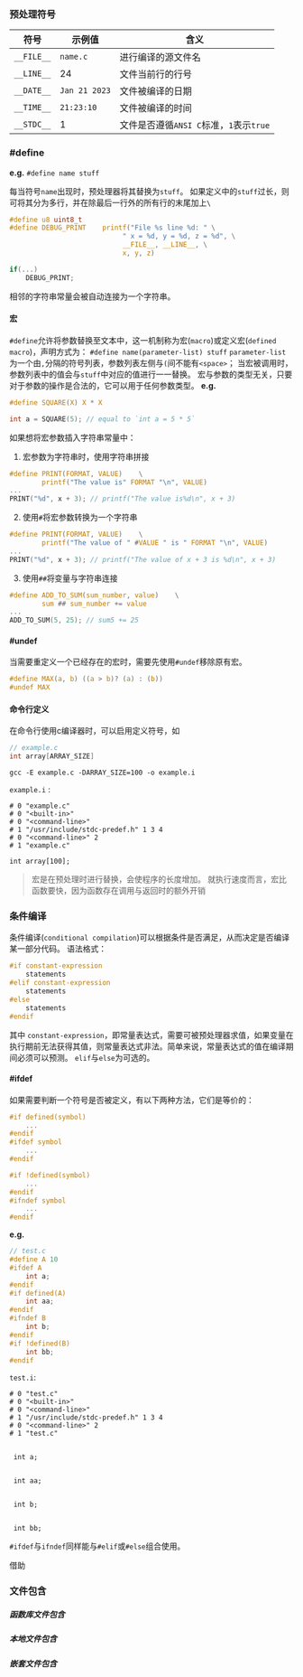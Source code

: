 ### 预处理符号

| 符号         | 示例值           | 含义                           |
| ---------- | ------------- | ---------------------------- |
| `__FILE__` | `name.c`      | 进行编译的源文件名                    |
| `__LINE__` | 24            | 文件当前行的行号                     |
| `__DATE__` | `Jan 21 2023` | 文件被编译的日期                     |
| `__TIME__` | `21:23:10`    | 文件被编译的时间                     |
| `__STDC__` | 1             | 文件是否遵循`ANSI C`标准，`1`表示`true` |
### \#define
**e.g.**
`#define name stuff`

每当符号`name`出现时，预处理器将其替换为`stuff`。
如果定义中的`stuff`过长，则可将其分为多行，并在除最后一行外的所有行的末尾加上`\`
```c
#define u8 uint8_t
#define DEBUG_PRINT    printf("File %s line %d: " \
							" x = %d, y = %d, z = %d", \
							__FILE__, __LINE__, \
							x, y, z)

if(...)
	DEBUG_PRINT;
```
相邻的字符串常量会被自动连接为一个字符串。
#### 宏
`#define`允许将参数替换至文本中，这一机制称为宏(`macro`)或定义宏(`defined macro`)，声明方式为：
`#define name(parameter-list) stuff`
`parameter-list`为一个由`,`分隔的符号列表，参数列表左侧与`(`间不能有`<space>`；
当宏被调用时，参数列表中的值会与`stuff`中对应的值进行一一替换。
宏与参数的类型无关，只要对于参数的操作是合法的，它可以用于任何参数类型。
**e.g.**
```c
#define SQUARE(X) X * X

int a = SQUARE(5); // equal to `int a = 5 * 5`
```
如果想将宏参数插入字符串常量中：
1. 宏参数为字符串时，使用字符串拼接
```c
#define PRINT(FORMAT, VALUE)    \
		printf("The value is" FORMAT "\n", VALUE)
...
PRINT("%d", x + 3); // printf("The value is%d\n", x + 3)
```
2. 使用`#`将宏参数转换为一个字符串
```c
#define PRINT(FORMAT, VALUE)    \
		printf("The value of " #VALUE " is " FORMAT "\n", VALUE)
...
PRINT("%d", x + 3); // printf("The value of x + 3 is %d\n", x + 3)
```
3. 使用`##`将变量与字符串连接
```c
#define ADD_TO_SUM(sum_number, value)    \
		sum ## sum_number += value
...
ADD_TO_SUM(5, 25); // sum5 += 25
```
#### \#undef
当需要重定义一个已经存在的宏时，需要先使用`#undef`移除原有宏。
```c
#define MAX(a, b) ((a > b)? (a) : (b))
#undef MAX
```
#### 命令行定义
在命令行使用c编译器时，可以启用定义符号，如
```c
// example.c
int array[ARRAY_SIZE]
```
```shell
gcc -E example.c -DARRAY_SIZE=100 -o example.i
```
`example.i` :
```
# 0 "example.c"
# 0 "<built-in>"
# 0 "<command-line>"
# 1 "/usr/include/stdc-predef.h" 1 3 4
# 0 "<command-line>" 2
# 1 "example.c"

int array[100];

```
> 宏是在预处理时进行替换，会使程序的长度增加。
> 就执行速度而言，宏比函数要快，因为函数存在调用与返回时的额外开销
### 条件编译
条件编译(`conditional compilation`)可以根据条件是否满足，从而决定是否编译某一部分代码。
语法格式：
```c
#if constant-expression
	statements
#elif constant-expression
	statements
#else
	statements
#endif
```
其中
`constant-expression`，即常量表达式，需要可被预处理器求值，如果变量在执行期前无法获得其值，则常量表达式非法。简单来说，常量表达式的值在编译期间必须可以预测。
`elif`与`else`为可选的。
#### \#ifdef
如果需要判断一个符号是否被定义，有以下两种方法，它们是等价的：
```c
#if defined(symbol)
	...
#endif
#ifdef symbol
	...
#endif

#if !defined(symbol)
	...
#endif
#ifndef symbol
	...
#endif
```
**e.g.**
```c
// test.c
#define A 10
#ifdef A
	int a;
#endif
#if defined(A)
	int aa;
#endif
#ifndef B
	int b;
#endif
#if !defined(B)
	int bb;
#endif
```
`test.i`:
```
# 0 "test.c"
# 0 "<built-in>"
# 0 "<command-line>"
# 1 "/usr/include/stdc-predef.h" 1 3 4
# 0 "<command-line>" 2
# 1 "test.c"


 int a;


 int aa;


 int b;


 int bb;
```
`#ifdef`与`ifndef`同样能与`#elif`或`#else`组合使用。

借助
### 文件包含
##### 函数库文件包含

##### 本地文件包含

##### 嵌套文件包含
